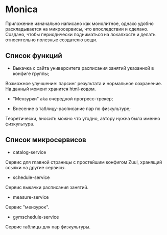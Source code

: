 # Monica

Приложение изначально написано как монолитное, однако удобно раскладывается на микросервисы, что впоследствии и сделано. Создано, чтобы периодически подниматься на локалхосте и делать относительно полезные создателю вещи.

## Список функций

* Выкачка с сайта университета расписания занятий указанной в конфиге группы;

Возможное улучшение: парсинг результата и нормальное сохранение. На данный момент хранится html-кодом.

* "Мензурки" aka очередной прогресс-трекер;

* Внесение в таблицу-расписание пар по физкультуре;

Теоретически, вносить можно что угодно, автору нужна была именно физкультура. 

## Список микросервисов

* catalog-service

Сервис для главной страницы с простейшим конфигом Zuul, хранящий ссылки на другие сервисы.

* schedule-service

Сервис выкачки расписания занятий.

* measure-service

Сервис "мензурок".

* gymschedule-service

Сервис таблицы для пар физкультуры.